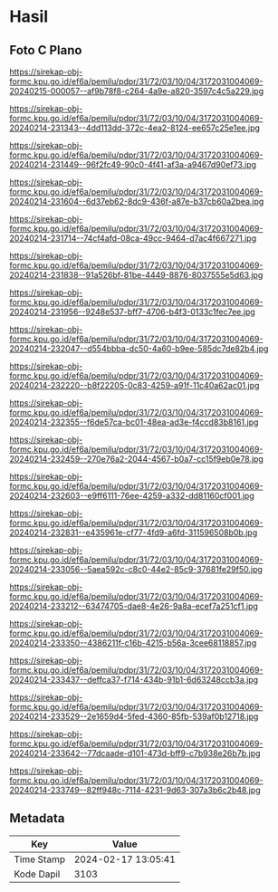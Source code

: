 # Hasil

## Foto C Plano

https://sirekap-obj-formc.kpu.go.id/ef6a/pemilu/pdpr/31/72/03/10/04/3172031004069-20240215-000057--af9b78f8-c264-4a9e-a820-3597c4c5a229.jpg

https://sirekap-obj-formc.kpu.go.id/ef6a/pemilu/pdpr/31/72/03/10/04/3172031004069-20240214-231343--4dd113dd-372c-4ea2-8124-ee657c25e1ee.jpg

https://sirekap-obj-formc.kpu.go.id/ef6a/pemilu/pdpr/31/72/03/10/04/3172031004069-20240214-231449--96f2fc49-90c0-4f41-af3a-a9467d90ef73.jpg

https://sirekap-obj-formc.kpu.go.id/ef6a/pemilu/pdpr/31/72/03/10/04/3172031004069-20240214-231604--6d37eb62-8dc9-436f-a87e-b37cb60a2bea.jpg

https://sirekap-obj-formc.kpu.go.id/ef6a/pemilu/pdpr/31/72/03/10/04/3172031004069-20240214-231714--74cf4afd-08ca-49cc-9464-d7ac4f667271.jpg

https://sirekap-obj-formc.kpu.go.id/ef6a/pemilu/pdpr/31/72/03/10/04/3172031004069-20240214-231838--91a526bf-81be-4449-8876-8037555e5d63.jpg

https://sirekap-obj-formc.kpu.go.id/ef6a/pemilu/pdpr/31/72/03/10/04/3172031004069-20240214-231956--9248e537-bff7-4706-b4f3-0133c1fec7ee.jpg

https://sirekap-obj-formc.kpu.go.id/ef6a/pemilu/pdpr/31/72/03/10/04/3172031004069-20240214-232047--d554bbba-dc50-4a60-b9ee-585dc7de82b4.jpg

https://sirekap-obj-formc.kpu.go.id/ef6a/pemilu/pdpr/31/72/03/10/04/3172031004069-20240214-232220--b8f22205-0c83-4259-a91f-11c40a62ac01.jpg

https://sirekap-obj-formc.kpu.go.id/ef6a/pemilu/pdpr/31/72/03/10/04/3172031004069-20240214-232355--f6de57ca-bc01-48ea-ad3e-f4ccd83b8161.jpg

https://sirekap-obj-formc.kpu.go.id/ef6a/pemilu/pdpr/31/72/03/10/04/3172031004069-20240214-232459--270e76a2-2044-4567-b0a7-cc15f9eb0e78.jpg

https://sirekap-obj-formc.kpu.go.id/ef6a/pemilu/pdpr/31/72/03/10/04/3172031004069-20240214-232603--e9ff6111-76ee-4259-a332-dd81160cf001.jpg

https://sirekap-obj-formc.kpu.go.id/ef6a/pemilu/pdpr/31/72/03/10/04/3172031004069-20240214-232831--e435961e-cf77-4fd9-a6fd-311596508b0b.jpg

https://sirekap-obj-formc.kpu.go.id/ef6a/pemilu/pdpr/31/72/03/10/04/3172031004069-20240214-233056--5aea592c-c8c0-44e2-85c9-37681fe29f50.jpg

https://sirekap-obj-formc.kpu.go.id/ef6a/pemilu/pdpr/31/72/03/10/04/3172031004069-20240214-233212--63474705-dae8-4e26-9a8a-ecef7a251cf1.jpg

https://sirekap-obj-formc.kpu.go.id/ef6a/pemilu/pdpr/31/72/03/10/04/3172031004069-20240214-233350--4386211f-c16b-4215-b56a-3cee68118857.jpg

https://sirekap-obj-formc.kpu.go.id/ef6a/pemilu/pdpr/31/72/03/10/04/3172031004069-20240214-233437--deffca37-f714-434b-91b1-6d63248ccb3a.jpg

https://sirekap-obj-formc.kpu.go.id/ef6a/pemilu/pdpr/31/72/03/10/04/3172031004069-20240214-233529--2e1659d4-5fed-4360-85fb-539af0b12718.jpg

https://sirekap-obj-formc.kpu.go.id/ef6a/pemilu/pdpr/31/72/03/10/04/3172031004069-20240214-233642--77dcaade-d101-473d-bff9-c7b938e26b7b.jpg

https://sirekap-obj-formc.kpu.go.id/ef6a/pemilu/pdpr/31/72/03/10/04/3172031004069-20240214-233749--82ff948c-7114-4231-9d63-307a3b6c2b48.jpg


## Metadata

| Key        | Value               |
| ---------- | ------------------- |
| Time Stamp | 2024-02-17 13:05:41 |
| Kode Dapil | 3103                |



